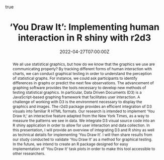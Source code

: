 ---
abstract: "We all use statistical graphics, but how do we know that the graphics we use are communicating properly? By tracking different forms of human interaction with charts, we can conduct graphical testing in order to understand the perception of statistical graphs. For instance, we could ask participants to identify differences in graphs or predict the next few observations.

The advancement of graphing software provides the tools necessary to develop new methods of testing statistical graphics. In particular, Data Driven Documents (D3) is a JavaScript-based graphing framework that facilitates user interaction. A challenge of working with D3 is the environment necessary to display the graphics and images. The r2d3 package provides an efficient integration of D3 visuals into familiar R HTML formats. Our research is intended to implement ‘You Draw It,’ an interactive feature adapted from the New York Times, as a way to measure the patterns we see in data.

We integrate D3 visual source code into an R shiny application in order to allow for user interaction and data collection. In this presentation, I will provide an overview of integrating D3 and R shiny as well as technical details for implementing ‘You Draw It’. I will then share results from our study conducted to validate ‘You Draw It’ as a method for graphical testing. In the future, we intend to create an R package designed for easy implementation of ‘You Draw It’ task plots in order to make this tool accessible to other researchers."

address:
  city: 
  country: 
  postcode: 
  region: 
  street: 
all_day: false
authors: [Emily A. Robinson]
date: "2022-04-27T07:00:00Z"
date_end:
event: Appsilon Shiny Conference 2022
event_url: https://hopin.com/events/shinyconference2022
featured: true
image:
  caption: ''
  focal_point: Right
links:
# - icon: twitter
#   icon_pack: fab
#   name: Follow
#   url: 
location: 
math: true
projects:
- internal-project
publishDate: "2022-02-14T16:00:00Z"
# slides: example
summary: "Using `r2d3` and Shiny to test statistical graphics."
tags: 
  - Graphics
  - Perception
  - You Draw It
  - User Interaction
title: "‘You Draw It’: Implementing human interaction in R shiny with r2d3"
url_code: "https://github.com/earobinson95/presentations/blob/master/Conferences/2022-Appsilon-Shiny/index.rmd"
url_pdf: ""
url_slides: "https://earobinson95.github.io/presentations/Conferences/2022-Appsilon-Shiny/index.html#1"
url_video: ""
---